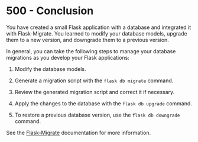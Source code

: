 # 500 - Conclusion

You have created a small Flask application with a database and integrated it with Flask-Migrate. You learned to modify your database models, upgrade them to a new version, and downgrade them to a previous version.

In general, you can take the following steps to manage your database migrations as you develop your Flask applications:

1) Modify the database models.

2) Generate a migration script with the ```flask db migrate``` command.

3) Review the generated migration script and correct it if necessary.

4) Apply the changes to the database with the ```flask db upgrade``` command.

5) To restore a previous database version, use the ```flask db downgrade``` command.

See the [Flask-Migrate](https://flask-migrate.readthedocs.io/en/latest/index.html) documentation for more information.